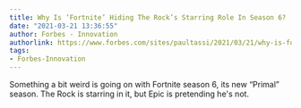 ```yaml
---
title: Why Is ‘Fortnite’ Hiding The Rock’s Starring Role In Season 6?
date: "2021-03-21 13:36:55"
author: Forbes - Innovation
authorlink: https://www.forbes.com/sites/paultassi/2021/03/21/why-is-fortnite-hiding-the-rocks-starring-role-in-season-6/
tags:
- Forbes-Innovation
---
```

Something a bit weird is going on with Fortnite season 6, its new “Primal” season. The Rock is starring in it, but Epic is pretending he's not.